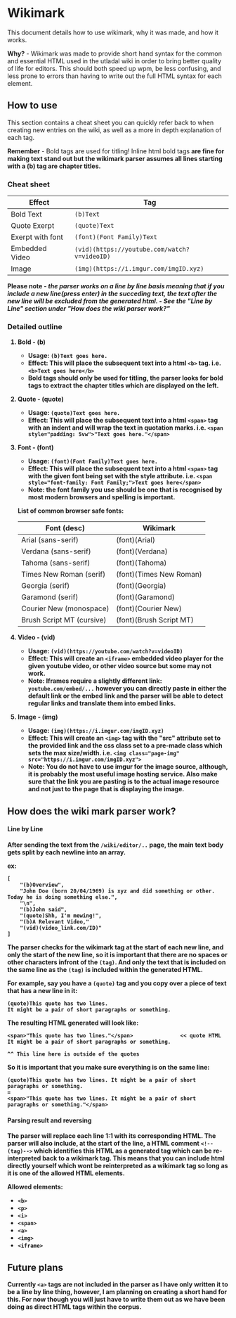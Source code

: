 # Wikimark
This document details how to use wikimark, why it was made, and how it works.

**Why?** - Wikimark was made to provide short hand syntax for the common and essential HTML used in the utladal wiki in order to bring better quality of life for editors. This should both speed up wpm, be less confusing, and less prone to errors than having to write out the full HTML syntax for each element.

## How to use
This section contains a cheat sheet you can quickly refer back to when creating new entries on the wiki, as well as a more in depth explanation of each tag.

**Remember** - Bold tags are used for titling! Inline html bold tags <b> are fine for making text stand out but the wikimark parser assumes all lines starting with a (b) tag are chapter titles. 

### Cheat sheet
|Effect|Tag|
|---|---|
|Bold Text|`(b)Text`|
|Quote Exerpt|`(quote)Text`|
|Exerpt with font|`(font)(Font Family)Text`|
|Embedded Video|`(vid)(https://youtube.com/watch?v=videoID)`|
|Image|`(img)(https://i.imgur.com/imgID.xyz)`|

**Please note** - *the parser works on a line by line basis meaning that if you include a new line(press enter) in the succeding text, the text after the new line will be excluded from the generated html. - See the "Line by Line" section under "How does the wiki parser work?"*

### Detailed outline
1. **Bold - (b)**
    - Usage: `(b)Text goes here.`
    - Effect: This will place the subsequent text into a html `<b>` tag. i.e. `<b>Text goes here</b>`
    - Bold tags should only be used for titling, the parser looks for bold tags to extract the chapter titles which are displayed on the left.

2. **Quote - (quote)**
    - Usage: `(quote)Text goes here.`
    - Effect: This will place the subsequent text into a html `<span>` tag with an indent and will wrap the text in quotation marks. i.e. `<span style="padding: 5vw">"Text goes here."</span>`

3. **Font - (font)**
    - Usage: `(font)(Font Family)Text goes here.`
    - Effect: This will place the subsequent text into a html `<span>` tag with the given font being set with the style attribute. i.e. `<span style="font-family: Font Family;">Text goes here</span>`
    - Note: the font family you use should be one that is recognised by most modern browsers and spelling is important.
    
    List of common browser safe fonts:

    |Font (desc)|Wikimark|
    |---|---|
    |Arial (sans-serif) | (font)(Arial)|
    |Verdana (sans-serif) | (font)(Verdana)|
    |Tahoma (sans-serif) | (font)(Tahoma)|
    |Times New Roman (serif) | (font)(Times New Roman)|
    |Georgia (serif) | (font)(Georgia)|
    |Garamond (serif) | (font)(Garamond)|
    |Courier New (monospace) | (font)(Courier New)|
    |Brush Script MT (cursive) | (font)(Brush Script MT)|

4. **Video - (vid)**
    - Usage: `(vid)(https://youtube.com/watch?v=videoID)`
    - Effect: This will create an `<iframe>` embedded video player for the given youtube video, or other video source but some may not work.
    - Note: Iframes require a slightly different link: `youtube.com/embed/...` however you can directly paste in either the default link or the embed link and the parser will be able to detect regular links and translate them into embed links.

5. **Image - (img)**
    - Usage: `(img)(https://i.imgur.com/imgID.xyz)`
    - Effect: This will create an `<img>` tag with the "src" attribute set to the provided link and the css class set to a pre-made class which sets the max size/width. i.e. `<img class="page-img" src="https://i.imgur.com/imgID.xyz">`
    - Note: You do not have to use imgur for the image source, although, it is probably the most useful image hosting service. Also make sure that the link you are pasting is to the actual image resource and not just to the page that is displaying the image.

## How does the wiki mark parser work?
#### Line by Line
After sending the text from the `/wiki/editor/..` page, the main text body gets split by each newline into an array. 

ex:
```
[
    "(b)Overview",
    "John Doe (born 20/04/1969) is xyz and did something or other. Today he is doing something else.",
    "\n",
    "(b)John said",
    "(quote)Shh, I'm mewing!",
    "(b)A Relevant Video,"
    "(vid)(video_link.com/ID)"
]
```
The parser checks for the wikimark tag at the start of each new line, and only the start of the new line, so it is important that there are no spaces or other characters infront of the `(tag)`. And only the text that is included on the same line as the `(tag)` is included within the generated HTML.

For example, say you have a `(quote)` tag and you copy over a piece of text that has a new line in it:
```
(quote)This quote has two lines.
It might be a pair of short paragraphs or something.
```
The resulting HTML generated will look like:
```
<span>"This quote has two lines."</span>               << quote HTML
It might be a pair of short paragraphs or something. 

^^ This line here is outside of the quotes
```
So it is important that you make sure everything is on the same line:
```
(quote)This quote has two lines. It might be a pair of short paragraphs or something.
=
<span>"This quote has two lines. It might be a pair of short paragraphs or something."</span>
```

#### Parsing result and reversing
The parser will replace each line 1:1 with its corresponding HTML. The parser will also include, at the start of the line, a HTML comment `<!--(tag)-->` which identifies this HTML as a generated tag which can be re-interpreted back to a wikimark tag. This means that you can include html directly yourself which wont be reinterpreted as a wikimark tag so long as it is one of the allowed HTML elements.

Allowed elements:
- `<b>`
- `<p>`
- `<i>`
- `<span>`
- `<a>`
- `<img>`
- `<iframe>`

## Future plans
Currently `<a>` tags are not included in the parser as I have only written it to be a line by line thing, however, I am planning on creating a short hand for this. For now though you will just have to write them out as we have been doing as direct HTML tags within the corpus.
